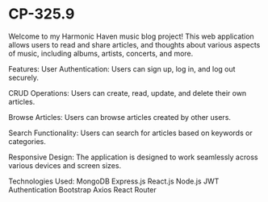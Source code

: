 # CP-325.9
Welcome to my Harmonic Haven music blog project! This web application allows users to read and share articles, and thoughts about various aspects of music, including albums, artists, concerts, and more.

Features:
User Authentication: Users can sign up, log in, and log out securely.

CRUD Operations: Users can create, read, update, and delete their own articles.

Browse Articles: Users can browse articles created by other users.

Search Functionality: Users can search for articles based on keywords or categories.

Responsive Design: The application is designed to work seamlessly across various devices and screen sizes.

Technologies Used:
MongoDB
Express.js
React.js
Node.js
JWT Authentication
Bootstrap
Axios
React Router


